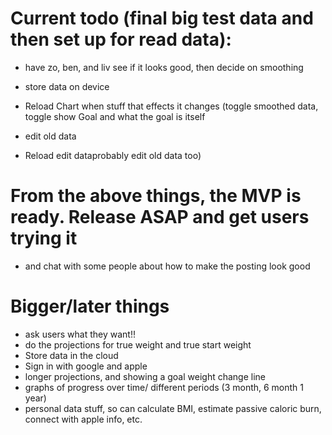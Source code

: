 # Current todo (final big test data and then set up for read data):
* have zo, ben, and liv see if it looks good, then decide on smoothing

* store data on device
* Reload Chart when stuff that effects it changes (toggle smoothed data, toggle show Goal and what the goal is itself
* edit old data
* Reload edit dataprobably edit old data too)


# From the above things, the MVP is ready. Release ASAP and get users trying it
* and chat with some people about how to make the posting look good


# Bigger/later things
* ask users what they want!!
* do the projections for true weight and true start weight
* Store data in the cloud
* Sign in with google and apple
* longer projections, and showing a goal weight change line
* graphs of progress over time/ different periods (3 month, 6 month 1 year)
* personal data stuff, so can calculate BMI, estimate passive caloric burn, connect with apple info, etc.
